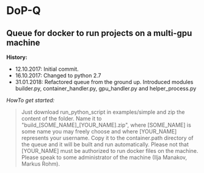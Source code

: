# DoP-Q
## Queue for docker to run projects on a multi-gpu machine ##

__History:__
+ 12.10.2017: Initial commit.
+ 16.10.2017: Changed to python 2.7
+ 31.01.2018: Refactored queue from the ground up. Introduced modules builder.py, container_handler.py, gpu_handler.py and helper_process.py

_HowTo get started:_
> Just download run\_python\_script in examples/simple and zip the content of the folder. Name it to "build\_\[SOME\_NAME\]\_\[YOUR\_NAME].zip", where \[SOME\_NAME\] is some name you may freely choose and where \[YOUR\_NAME] represents your username. Copy it to the container.path directory of the queue and it will be built and run automatically. Please not that \[YOUR\_NAME\] must be authorized to run docker files on the machine. Please speak to some administrator of the machine (Ilja Manakov, Markus Rohm).
